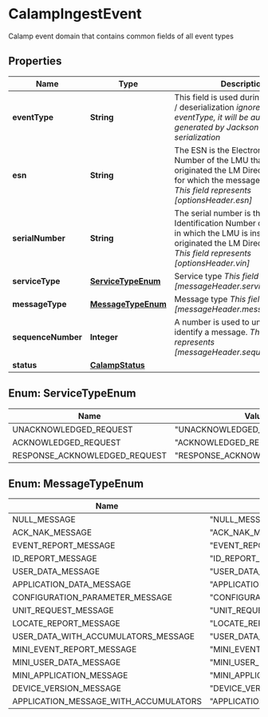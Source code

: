 

# CalampIngestEvent

Calamp event domain that contains common fields of all event types

## Properties

| Name | Type | Description | Notes |
|------------ | ------------- | ------------- | -------------|
|**eventType** | **String** | This field is used during serialization / deserialization  _ignore manually set eventType, it will be automatically generated by Jackson during serialization_  |  [optional] |
|**esn** | **String** | The ESN is the Electronic Serial Number of the LMU that either originated the LM Direct message or for which the message is intended.  _This field represents [optionsHeader.esn]_  |  [optional] |
|**serialNumber** | **String** | The serial number is the Vehicle Identification Number of the vehicle in which the LMU is installed that originated the LM Direct™ message.  _This field represents [optionsHeader.vin]_  |  [optional] |
|**serviceType** | [**ServiceTypeEnum**](#ServiceTypeEnum) | Service type  _This field represents [messageHeader.serviceType]_  |  [optional] |
|**messageType** | [**MessageTypeEnum**](#MessageTypeEnum) | Message type  _This field represents [messageHeader.messageType]_  |  [optional] |
|**sequenceNumber** | **Integer** | A  number is used to uniquely identify a message.  _This field represents [messageHeader.sequenceNumber]_  |  [optional] |
|**status** | [**CalampStatus**](CalampStatus.md) |  |  [optional] |



## Enum: ServiceTypeEnum

| Name | Value |
|---- | -----|
| UNACKNOWLEDGED_REQUEST | &quot;UNACKNOWLEDGED_REQUEST&quot; |
| ACKNOWLEDGED_REQUEST | &quot;ACKNOWLEDGED_REQUEST&quot; |
| RESPONSE_ACKNOWLEDGED_REQUEST | &quot;RESPONSE_ACKNOWLEDGED_REQUEST&quot; |



## Enum: MessageTypeEnum

| Name | Value |
|---- | -----|
| NULL_MESSAGE | &quot;NULL_MESSAGE&quot; |
| ACK_NAK_MESSAGE | &quot;ACK_NAK_MESSAGE&quot; |
| EVENT_REPORT_MESSAGE | &quot;EVENT_REPORT_MESSAGE&quot; |
| ID_REPORT_MESSAGE | &quot;ID_REPORT_MESSAGE&quot; |
| USER_DATA_MESSAGE | &quot;USER_DATA_MESSAGE&quot; |
| APPLICATION_DATA_MESSAGE | &quot;APPLICATION_DATA_MESSAGE&quot; |
| CONFIGURATION_PARAMETER_MESSAGE | &quot;CONFIGURATION_PARAMETER_MESSAGE&quot; |
| UNIT_REQUEST_MESSAGE | &quot;UNIT_REQUEST_MESSAGE&quot; |
| LOCATE_REPORT_MESSAGE | &quot;LOCATE_REPORT_MESSAGE&quot; |
| USER_DATA_WITH_ACCUMULATORS_MESSAGE | &quot;USER_DATA_WITH_ACCUMULATORS_MESSAGE&quot; |
| MINI_EVENT_REPORT_MESSAGE | &quot;MINI_EVENT_REPORT_MESSAGE&quot; |
| MINI_USER_DATA_MESSAGE | &quot;MINI_USER_DATA_MESSAGE&quot; |
| MINI_APPLICATION_MESSAGE | &quot;MINI_APPLICATION_MESSAGE&quot; |
| DEVICE_VERSION_MESSAGE | &quot;DEVICE_VERSION_MESSAGE&quot; |
| APPLICATION_MESSAGE_WITH_ACCUMULATORS | &quot;APPLICATION_MESSAGE_WITH_ACCUMULATORS&quot; |




